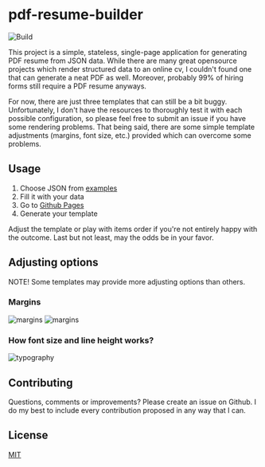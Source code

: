 # pdf-resume-builder

![Build](https://github.com/rszamszur/pdf-resume-builder/actions/workflows/build.yml/badge.svg)

This project is a simple, stateless, single-page application for generating PDF resume from JSON data. While there are many great opensource projects which render structured data to an online cv, I couldn't found one that can generate a neat PDF as well. Moreover, probably 99% of hiring forms still require a PDF resume anyways.

For now, there are just three templates that can still be a bit buggy. Unfortunately, I don't have the resources to thoroughly test it with each possible configuration, so please feel free to submit an issue if you have some rendering problems. That being said, there are some simple template adjustments (margins, font size, etc.) provided which can overcome some problems.

## Usage

1. Choose JSON from [examples](https://github.com/rszamszur/pdf-resume-builder/tree/master/examples)
2. Fill it with your data
3. Go to [Github Pages](https://rszamszur.github.io/pdf-resume-builder/)
4. Generate your template

Adjust the template or play with items order if you're not entirely happy with the outcome. Last but not least, may the odds be in your favor.

## Adjusting options

NOTE! Some templates may provide more adjusting options than others.

### Margins

![margins](https://github.com/rszamszur/pdf-resume-builder/blob/assets/margins.png?raw=true)
![margins](https://github.com/rszamszur/pdf-resume-builder/blob/assets/margins2.png?raw=true)

### How font size and line height works?

![typography](https://github.com/rszamszur/pdf-resume-builder/blob/assets/typography.png?raw=true)

## Contributing

Questions, comments or improvements? Please create an issue on Github. I do my best to include every contribution proposed in any way that I can.

## License

[MIT](https://github.com/rszamszur/pdf-resume-builder/blob/master/LICENSE)
